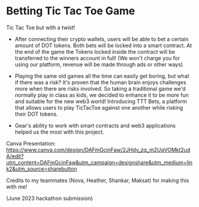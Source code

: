 # Betting Tic Tac Toe Game

Tic Tac Toe but with a twist!

- After connecting their crypto wallets, users will be able to bet a certain amount of DOT tokens. Both bets will be locked into a smart contract. At the end of the game the Tokens locked inside the contract will be transferred to the winners account in full! (We won't charge you for using our platform, revenue will be made through ads or other ways)

- Playing the same old games all the time can easily get boring, but what if there was a risk? It's proven that the human brain enjoys challenges more when there are risks involved. So taking a traditional game we'd normally play in class as kids, we decided to enhance it to be more fun and suitable for the new web3 world! Introducing TTT Bets, a platform that allows users to play TicTacToe against one another while risking their DOT tokens.

- Gear's ability to work with smart contracts and web3 applications helped us the most with this project. 

Canva Presentation: https://www.canva.com/design/DAFmGcinFaw/2JHdv_zq_m2UqVOMkt2udA/edit?utm_content=DAFmGcinFaw&utm_campaign=designshare&utm_medium=link2&utm_source=sharebutton

Credits to my teammates (Nova, Heather, Shankar, Maksat) for making this with me!

(June 2023 hackathon submission)

